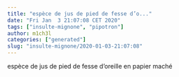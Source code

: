 ```yaml
---
title: "espèce de jus de pied de fesse d’o..."
date: "Fri Jan  3 21:07:08 CET 2020"
tags: ["insulte-mignone", "pipotron"]
author: m1ch3l
categories: ["generated"]
slug: "insulte-mignone/2020-01-03-21:07:08"
---
```


espèce de jus de pied de fesse d’oreille en papier maché

